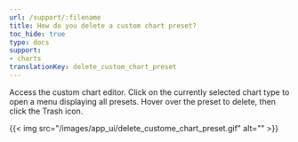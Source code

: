 ```yaml
---
url: /support/:filename
title: How do you delete a custom chart preset?
toc_hide: true
type: docs
support:
- charts
translationKey: delete_custom_chart_preset
---
```

Access the custom chart editor. Click on the currently selected chart type to open a menu displaying all presets. Hover over the preset to delete, then click the Trash icon.

{{< img src="/images/app_ui/delete_custome_chart_preset.gif" alt="" >}}